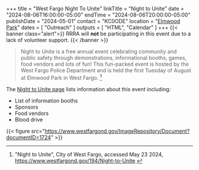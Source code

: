 +++
title = "West Fargo Night To Unite"
linkTitle = "Night to Unite"
date = "2024-08-06T16:00:00-05:00"
endTime = "2024-08-06T20:00:00-05:00"
publishDate = "2024-05-01"
contact = "KC0ODE"
location = "[Elmwood Park](/places/west-fargo-elmwood-park/)"
dates = [ "Outreach" ]
outputs = [ "HTML", "Calendar" ]
+++
{{< banner class="alert">}}
RRRA will **not** be participating in this event due to a lack of volunteer
support.
{{< /banner >}}

>Night to Unite is a free annual event celebrating community and public safety
>through demonstrations, informational booths, games, food vendors and lots of
>fun! This fun-packed event is hosted by the West Fargo Police Department and
>is held the first Tuesday of August at Elmwood Park in West Fargo. [^1]

[^1]: "Night to Unite", City of West Fargo, accessed May 23 2024, https://www.westfargond.gov/194/Night-to-Unite. 

The
[Night to Unite page](https://www.westfargond.gov/194/Night-to-Unite)
lists information about this event including:

* List of information booths
* Sponsors
* Food vendors
* Blood drive

{{< figure src="https://www.westfargond.gov/ImageRepository/Document?documentID=1724" >}}

